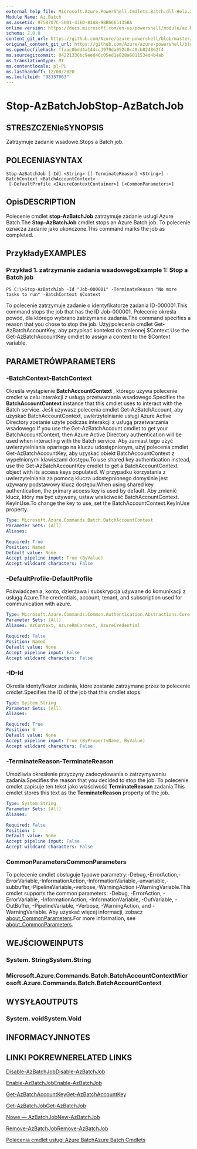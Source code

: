 ```yaml
---
external help file: Microsoft.Azure.PowerShell.Cmdlets.Batch.dll-Help.xml
Module Name: Az.Batch
ms.assetid: 975B707C-5001-43ED-81AB-9BB6665135BA
online version: https://docs.microsoft.com/en-us/powershell/module/az.batch/stop-azbatchjob
schema: 2.0.0
content_git_url: https://github.com/Azure/azure-powershell/blob/master/src/Batch/Batch/help/Stop-AzBatchJob.md
original_content_git_url: https://github.com/Azure/azure-powershell/blob/master/src/Batch/Batch/help/Stop-AzBatchJob.md
ms.openlocfilehash: ffaac0bdd4a144cc3979da052c0c40cb824862f4
ms.sourcegitcommit: 04221336bc9eed46c05ed1e828a6811534d4b4ab
ms.translationtype: MT
ms.contentlocale: pl-PL
ms.lasthandoff: 12/08/2020
ms.locfileid: "98357063"
---
```

# <span data-ttu-id="10817-101">Stop-AzBatchJob</span><span class="sxs-lookup"><span data-stu-id="10817-101">Stop-AzBatchJob</span></span>

## <span data-ttu-id="10817-102">STRESZCZENIe</span><span class="sxs-lookup"><span data-stu-id="10817-102">SYNOPSIS</span></span>
<span data-ttu-id="10817-103">Zatrzymuje zadanie wsadowe.</span><span class="sxs-lookup"><span data-stu-id="10817-103">Stops a Batch job.</span></span>

## <span data-ttu-id="10817-104">POLECENIA</span><span class="sxs-lookup"><span data-stu-id="10817-104">SYNTAX</span></span>

```
Stop-AzBatchJob [-Id] <String> [[-TerminateReason] <String>] -BatchContext <BatchAccountContext>
 [-DefaultProfile <IAzureContextContainer>] [<CommonParameters>]
```

## <span data-ttu-id="10817-105">Opis</span><span class="sxs-lookup"><span data-stu-id="10817-105">DESCRIPTION</span></span>
<span data-ttu-id="10817-106">Polecenie cmdlet **stop-AzBatchJob** zatrzymuje zadanie usługi Azure Batch.</span><span class="sxs-lookup"><span data-stu-id="10817-106">The **Stop-AzBatchJob** cmdlet stops an Azure Batch job.</span></span>
<span data-ttu-id="10817-107">To polecenie oznacza zadanie jako ukończone.</span><span class="sxs-lookup"><span data-stu-id="10817-107">This command marks the job as completed.</span></span>

## <span data-ttu-id="10817-108">Przykłady</span><span class="sxs-lookup"><span data-stu-id="10817-108">EXAMPLES</span></span>

### <span data-ttu-id="10817-109">Przykład 1. zatrzymanie zadania wsadowego</span><span class="sxs-lookup"><span data-stu-id="10817-109">Example 1: Stop a Batch job</span></span>
```
PS C:\>Stop-AzBatchJob -Id "Job-000001" -TerminateReason "No more tasks to run" -BatchContext $Context
```

<span data-ttu-id="10817-110">To polecenie zatrzymuje zadanie o identyfikatorze zadania ID-000001.</span><span class="sxs-lookup"><span data-stu-id="10817-110">This command stops the job that has the ID Job-000001.</span></span>
<span data-ttu-id="10817-111">Polecenie określa powód, dla którego wybrano zatrzymanie zadania.</span><span class="sxs-lookup"><span data-stu-id="10817-111">The command specifies a reason that you chose to stop the job.</span></span>
<span data-ttu-id="10817-112">Użyj polecenia cmdlet Get-AzBatchAccountKey, aby przypisać kontekst do zmiennej $Context.</span><span class="sxs-lookup"><span data-stu-id="10817-112">Use the Get-AzBatchAccountKey cmdlet to assign a context to the $Context variable.</span></span>

## <span data-ttu-id="10817-113">PARAMETRÓW</span><span class="sxs-lookup"><span data-stu-id="10817-113">PARAMETERS</span></span>

### <span data-ttu-id="10817-114">-BatchContext</span><span class="sxs-lookup"><span data-stu-id="10817-114">-BatchContext</span></span>
<span data-ttu-id="10817-115">Określa wystąpienie **BatchAccountContext** , którego używa polecenie cmdlet w celu interakcji z usługą przetwarzania wsadowego.</span><span class="sxs-lookup"><span data-stu-id="10817-115">Specifies the **BatchAccountContext** instance that this cmdlet uses to interact with the Batch service.</span></span>
<span data-ttu-id="10817-116">Jeśli używasz polecenia cmdlet Get-AzBatchAccount, aby uzyskać BatchAccountContext, uwierzytelnianie usługi Azure Active Directory zostanie użyte podczas interakcji z usługą przetwarzania wsadowego.</span><span class="sxs-lookup"><span data-stu-id="10817-116">If you use the Get-AzBatchAccount cmdlet to get your BatchAccountContext, then Azure Active Directory authentication will be used when interacting with the Batch service.</span></span> <span data-ttu-id="10817-117">Aby zamiast tego użyć uwierzytelniania opartego na kluczu udostępnionym, użyj polecenia cmdlet Get-AzBatchAccountKey, aby uzyskać obiekt BatchAccountContext z wypełnionymi klawiszami dostępu.</span><span class="sxs-lookup"><span data-stu-id="10817-117">To use shared key authentication instead, use the Get-AzBatchAccountKey cmdlet to get a BatchAccountContext object with its access keys populated.</span></span> <span data-ttu-id="10817-118">W przypadku korzystania z uwierzytelniania za pomocą klucza udostępnionego domyślnie jest używany podstawowy klucz dostępu.</span><span class="sxs-lookup"><span data-stu-id="10817-118">When using shared key authentication, the primary access key is used by default.</span></span> <span data-ttu-id="10817-119">Aby zmienić klucz, który ma być używany, ustaw właściwość BatchAccountContext. KeyInUse.</span><span class="sxs-lookup"><span data-stu-id="10817-119">To change the key to use, set the BatchAccountContext.KeyInUse property.</span></span>

```yaml
Type: Microsoft.Azure.Commands.Batch.BatchAccountContext
Parameter Sets: (All)
Aliases:

Required: True
Position: Named
Default value: None
Accept pipeline input: True (ByValue)
Accept wildcard characters: False
```

### <span data-ttu-id="10817-120">-DefaultProfile</span><span class="sxs-lookup"><span data-stu-id="10817-120">-DefaultProfile</span></span>
<span data-ttu-id="10817-121">Poświadczenia, konto, dzierżawa i subskrypcja używane do komunikacji z usługą Azure.</span><span class="sxs-lookup"><span data-stu-id="10817-121">The credentials, account, tenant, and subscription used for communication with azure.</span></span>

```yaml
Type: Microsoft.Azure.Commands.Common.Authentication.Abstractions.Core.IAzureContextContainer
Parameter Sets: (All)
Aliases: AzContext, AzureRmContext, AzureCredential

Required: False
Position: Named
Default value: None
Accept pipeline input: False
Accept wildcard characters: False
```

### <span data-ttu-id="10817-122">-ID</span><span class="sxs-lookup"><span data-stu-id="10817-122">-Id</span></span>
<span data-ttu-id="10817-123">Określa identyfikator zadania, które zostanie zatrzymane przez to polecenie cmdlet.</span><span class="sxs-lookup"><span data-stu-id="10817-123">Specifies the ID of the job that this cmdlet stops.</span></span>

```yaml
Type: System.String
Parameter Sets: (All)
Aliases:

Required: True
Position: 0
Default value: None
Accept pipeline input: True (ByPropertyName, ByValue)
Accept wildcard characters: False
```

### <span data-ttu-id="10817-124">-TerminateReason</span><span class="sxs-lookup"><span data-stu-id="10817-124">-TerminateReason</span></span>
<span data-ttu-id="10817-125">Umożliwia określenie przyczyny zadecydowania o zatrzymywaniu zadania.</span><span class="sxs-lookup"><span data-stu-id="10817-125">Specifies the reason that you decided to stop the job.</span></span>
<span data-ttu-id="10817-126">To polecenie cmdlet zapisuje ten tekst jako właściwość **TerminateReason** zadania.</span><span class="sxs-lookup"><span data-stu-id="10817-126">This cmdlet stores this text as the **TerminateReason** property of the job.</span></span>

```yaml
Type: System.String
Parameter Sets: (All)
Aliases:

Required: False
Position: 1
Default value: None
Accept pipeline input: False
Accept wildcard characters: False
```

### <span data-ttu-id="10817-127">CommonParameters</span><span class="sxs-lookup"><span data-stu-id="10817-127">CommonParameters</span></span>
<span data-ttu-id="10817-128">To polecenie cmdlet obsługuje typowe parametry:-Debug,-ErrorAction,-ErrorVariable,-InformationAction,-InformationVariable,-unvariable,-subbuffer,-PipelineVariable,-verbose,-WarningAction i-WarningVariable.</span><span class="sxs-lookup"><span data-stu-id="10817-128">This cmdlet supports the common parameters: -Debug, -ErrorAction, -ErrorVariable, -InformationAction, -InformationVariable, -OutVariable, -OutBuffer, -PipelineVariable, -Verbose, -WarningAction, and -WarningVariable.</span></span> <span data-ttu-id="10817-129">Aby uzyskać więcej informacji, zobacz [about_CommonParameters](http://go.microsoft.com/fwlink/?LinkID=113216).</span><span class="sxs-lookup"><span data-stu-id="10817-129">For more information, see [about_CommonParameters](http://go.microsoft.com/fwlink/?LinkID=113216).</span></span>

## <span data-ttu-id="10817-130">WEJŚCIOWE</span><span class="sxs-lookup"><span data-stu-id="10817-130">INPUTS</span></span>

### <span data-ttu-id="10817-131">System. String</span><span class="sxs-lookup"><span data-stu-id="10817-131">System.String</span></span>

### <span data-ttu-id="10817-132">Microsoft.Azure.Commands.Batch.BatchAccountContext</span><span class="sxs-lookup"><span data-stu-id="10817-132">Microsoft.Azure.Commands.Batch.BatchAccountContext</span></span>

## <span data-ttu-id="10817-133">WYSYŁA</span><span class="sxs-lookup"><span data-stu-id="10817-133">OUTPUTS</span></span>

### <span data-ttu-id="10817-134">System. void</span><span class="sxs-lookup"><span data-stu-id="10817-134">System.Void</span></span>

## <span data-ttu-id="10817-135">INFORMACYJN</span><span class="sxs-lookup"><span data-stu-id="10817-135">NOTES</span></span>

## <span data-ttu-id="10817-136">LINKI POKREWNE</span><span class="sxs-lookup"><span data-stu-id="10817-136">RELATED LINKS</span></span>

[<span data-ttu-id="10817-137">Disable-AzBatchJob</span><span class="sxs-lookup"><span data-stu-id="10817-137">Disable-AzBatchJob</span></span>](./Disable-AzBatchJob.md)

[<span data-ttu-id="10817-138">Enable-AzBatchJob</span><span class="sxs-lookup"><span data-stu-id="10817-138">Enable-AzBatchJob</span></span>](./Enable-AzBatchJob.md)

[<span data-ttu-id="10817-139">Get-AzBatchAccountKey</span><span class="sxs-lookup"><span data-stu-id="10817-139">Get-AzBatchAccountKey</span></span>](./Get-AzBatchAccountKey.md)

[<span data-ttu-id="10817-140">Get-AzBatchJob</span><span class="sxs-lookup"><span data-stu-id="10817-140">Get-AzBatchJob</span></span>](./Get-AzBatchJob.md)

[<span data-ttu-id="10817-141">Nowe — AzBatchJob</span><span class="sxs-lookup"><span data-stu-id="10817-141">New-AzBatchJob</span></span>](./New-AzBatchJob.md)

[<span data-ttu-id="10817-142">Remove-AzBatchJob</span><span class="sxs-lookup"><span data-stu-id="10817-142">Remove-AzBatchJob</span></span>](./Remove-AzBatchJob.md)

[<span data-ttu-id="10817-143">Polecenia cmdlet usługi Azure Batch</span><span class="sxs-lookup"><span data-stu-id="10817-143">Azure Batch Cmdlets</span></span>](/powershell/module/Az.Batch/)
